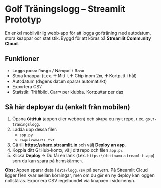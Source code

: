 
# Golf Träningslogg – Streamlit Prototyp

En enkel mobilvänlig webb-app för att logga golfträning med autodatum, stora knappar och statistik.
Byggd för att köras på **Streamlit Community Cloud**.

## Funktioner
- Logga pass: Range / Närspel / Bana
- Stora knappar (t.ex. ➕ Mitt i, ➕ Chip inom 2m, ➕ Kortputt i hål)
- Autodatum (dagens datum sparas automatiskt)
- Exportera CSV
- Statistik: Träffbild, Carry per klubba, Kortputtar per dag

## Så här deployar du (enkelt från mobilen)
1. Öppna **GitHub** (appen eller webben) och skapa ett nytt repo, t.ex. `golf-traningslogg`.
2. Ladda upp dessa filer:
   - `app.py`
   - `requirements.txt`
3. Gå till **https://share.streamlit.io** och välj **Deploy an app**.
4. Koppla ditt GitHub-konto, välj ditt repo och filen `app.py`.
5. Klicka **Deploy** → Du får en länk (t.ex. `https://dittnamn.streamlit.app`) som du kan spara på hemskärmen.

**Obs:** Appen sparar data i `data/logg.csv` på servern. På Streamlit Cloud ligger filen kvar mellan körningar,
men om du gör en ny deploy kan loggen nollställas. Exportera CSV regelbundet via knappen i sidomenyn.
